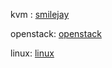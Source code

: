 
kvm : [smilejay]

openstack: [openstack]

linux: [linux]

  [smilejay]: http://smilejay.com/
  [openstack]: http://www.chenshake.com/
  [linux]: https://seravo.fi/blog
